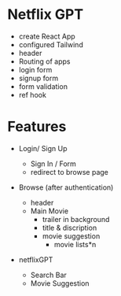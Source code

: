 # Netflix GPT
- create React App
- configured Tailwind
- header
- Routing of apps
- login form
- signup form 
- form validation
- ref hook

# Features
- Login/ Sign Up
    - Sign In / Form
    - redirect to browse page
- Browse (after authentication)
    - header
    - Main Movie
        - trailer in background
        - title & discription 
        - movie suggestion 
            - movie lists*n

- netflixGPT
    - Search Bar
    - Movie Suggestion
     
